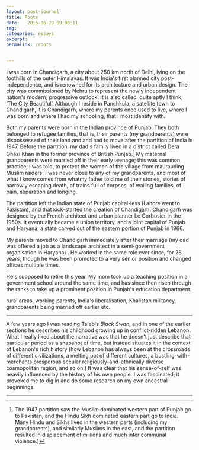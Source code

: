 ```yaml
---
layout: post-journal
title: Roots
date:   2015-06-29 09:00:11
tag: 
categories: essays
excerpt: 
permalink: /roots


---
```


I was born in Chandigarh, a city about 250 km north of Delhi, lying on the foothills of the outer Himalayas. It was India's first planned city post-independence, and is renowned for its architecture and urban design.  The city was commissioned by Nehru to represent the newly independent nation's modern, progressive outlook. It is also called, quite aptly I think, ‘The City Beautiful’. Although I reside in Panchkula, a satellite town to Chandigarh, it is Chandigarh, where my parents once used to live, where I was born and where I had my schooling, that I most identify with. 

Both my parents were born in the Indian province of Punjab. They both belonged to refugee families, that is, their parents (my grandparents) were dispossessed of their land and and had to move after the partition of India in 1947.  Before the partition, my dad's family lived in a district called Dera Ghazi Khan in the former province of British Punjab.[^partition] My maternal grandparents were married off in their early teenage; this was common practice, I was told, to protect the women of the village from maurauding Muslim raiders. I was never close to any of my grandparents, and most of what I know comes from whatmy father told me of their stories, stories of narrowly escaping death,  of trains full of corpses, of wailing families, of pain, separation and longing.

The partition left the Indian state of Punjab capital-less (Lahore went to Pakistan), and that kick-started the creation of Chandigarh. Chandigarh was designed by the French architect and urban planner Le Corbusier in the 1950s. It eventually became a union territory, and a joint capital of Punjab and Haryana, a state carved out of the eastern portion of Punjab in 1966.

My parents moved to Chandigarh immediately after their marriage  (my dad was offered a job as a landscape architect in a semi-government organisation in Haryana) . He worked in the same role ever since, for 28 years,  though he was been promoted to a very senior position and changed offices multiple times.

He's supposed to retire this year. My mom took up a teaching position in a government school around the same time, and has since then risen through the ranks to take up a prominent position in Punjab's education department.

rural areas, working parents, India's liberalisation, Khalistan militancy, grandparents being married off earlier etc.


---


A few years ago I was reading Taleb's *Black Swan*, and in one of the earlier sections he describes his childhood growing up in conflict-ridden Lebanon. What I really liked about the narrative was that he doesn't just describe that particular period as a snapshot of time, but instead situates it in the context of Lebanon's rich history (how Lebanon has always been at the crossroads of different civilizations, a melting pot of different cultures, a bustling-with-merchants prosperous secular religiously-and-ethnically diverse cosmopolitan region, and so on.) It was clear that his sense-of-self was heavily influenced by the history of his own people. I was fascinated; it provoked me to dig in and do some research on my own ancestral beginnings.

---

 [^partition]: The 1947 partition saw the Muslim dominated western part of Punjab go to Pakistan, and the Hindu Sikh dominated eastern part go to India. Many Hindu and Sikhs lived in the western parts (including my grandparents), and similarly Muslims in the east, and the partition resulted in  displacement of millions and much inter communal violence.)
